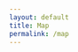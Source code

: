 ```yaml
---
layout: default
title: Map
permalink: /map
---
```


<link rel="stylesheet" href="https://unpkg.com/leaflet@1.9.4/dist/leaflet.css"
     integrity="sha256-p4NxAoJBhIIN+hmNHrzRCf9tD/miZyoHS5obTRR9BMY="
     crossorigin=""/>

<script src="https://unpkg.com/leaflet@1.9.4/dist/leaflet.js"
     integrity="sha256-20nQCchB9co0qIjJZRGuk2/Z9VM+kNiyxNV1lvTlZBo="
     crossorigin=""></script>

<style>
#map { height: 500px}
</style>

<div id="map"></div>

<script>
var map = L.map('map').setView([36.5551, 139.8826], 5);
L.tileLayer('https://tile.openstreetmap.org/{z}/{x}/{y}.png', {
  maxZoom: 19,
  attribution: '&copy; <a href="http://www.openstreetmap.org/copyright">OpenStreetMap</a>'
}).addTo(map);

var req = new XMLHttpRequest();

req.onload = (e) => {
  var data = JSON.parse(req.responseText);
  L.geoJSON(data).addTo(map);
};
req.open("GET", 'https://raw.githubusercontent.com/TheodoreKrypton/jp-homes-page/map/map.json');
req.send();

</script>

